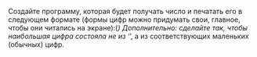 Создайте программу, которая будет получать число и печатать его в следующем формате
(формы цифр можно придумать свои, главное, чтобы они читались на экране):(*)
Дополнительно: сделайте так, чтобы наибольшая цифра состояла не из ‘*’, а из соответствующих маленьких (обычных) цифр.